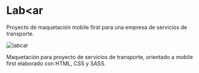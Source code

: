 # Lab<ar

Proyecto de maquetación mobile first para una empresa de servicios de transporte.

![labcar](https://user-images.githubusercontent.com/39315448/49195156-8a1c3000-f34b-11e8-953b-8a57bc5cfe8d.jpg)

Maquetación para proyecto de servicios de transporte, orientado a mobile first elaborado con HTML, CSS y SASS. 

